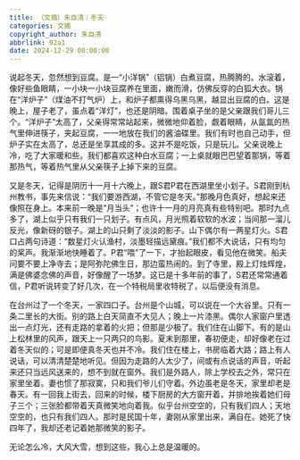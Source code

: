 ```yaml
---
title: （文摘）朱自清：冬天
categories: 文摘
copyright_author: 朱自清
abbrlink: 92a1
date: 2024-12-29 00:00:00
---
```


说起冬天，忽然想到豆腐。是一“小洋锅”（铝锅）白煮豆腐，热腾腾的。水滚着，像好些鱼眼睛，一小块一小块豆腐养在里面，嫩而滑，仿佛反穿的白狐大衣。锅在“洋炉子”（煤油不打气炉）上，和炉子都熏得乌黑乌黑，越显出豆腐的白。这是晚上，屋子老了，虽点着“洋灯”，也还是阴暗。围着桌子坐的是父亲跟我们哥儿三个。“洋炉子”太高了，父亲得常常站起来，微微地仰着脸，觑着眼睛，从氤氲的热气里伸进筷子，夹起豆腐，一一地放在我们的酱油碟里。我们有时也自己动手，但炉子实在太高了，总还是坐享其成的多。这并不是吃饭，只是玩儿。父亲说晚上冷，吃了大家暖和些。我们都喜欢这种白水豆腐；一上桌就眼巴巴望着那锅，等着那热气，等着热气里从父亲筷子上掉下来的豆腐。

又是冬天，记得是阴历十一月十六晚上，跟S君P君在西湖里坐小划子。S君刚到杭州教书，事先来信说：“我们要游西湖，不管它是冬天。”那晚月色真好，想起来还像照在身上。本来前一晚是“月当头”；也许十一月的月亮真有些特别吧。那时九点多了，湖上似乎只有我们一只划子。有点风，月光照着软软的水波；当间那一溜儿反光，像新砑的银子。湖上的山只剩了淡淡的影子。山下偶尔有一两星灯火。S君口占两句诗道：“数星灯火认渔村，淡墨轻描远黛痕。”我们都不大说话，只有均匀的桨声。我渐渐地快睡着了。P君“喂”了一下，才抬起眼皮，看见他在微笑。船夫问要不要上净寺去；是阿弥陀佛生日，那边蛮热闹的。到了寺里，殿上灯烛辉煌，满是佛婆念佛的声音，好像醒了一场梦。这已是十多年前的事了，S君还常常通着信，P君听说转变了好几次，在一个特税局里收特税了，以后便没有消息。

在台州过了一个冬天，一家四口子。台州是个山城，可以说在一个大谷里。只有一条二里长的大街。别的路上白天简直不大见人；晚上一片漆黑。偶尔人家窗户里透出一点灯光，还有走路的拿着的火把；但那是少极了。我们住在山脚下。有的是山上松林里的风声，跟天上一只两只的鸟影。夏末到那里，春初便走，却好像老在过着冬天似的；可是即便真冬天也并不冷。我们住在楼上，书房临着大路；路上有人说话，可以清清楚楚地听见。但因为走路的人太少了，间或有点说话的声音，听起来还只当远风送来的，想不到就在窗外。我们是外路人，除上学校去之外，常只在家里坐着。妻也惯了那寂寞，只和我们爷儿们守着。外边虽老是冬天，家里却老是春天。有一回我上街去，回来的时候，楼下厨房的大方窗开着，并排地挨着她们母子三个；三张脸都带着天真微笑地向着我。似乎台州空空的，只有我们四人；天地空空的，也只有我们四人。那时是民国十年，妻刚从家里出来，满自在。她死了快四年了，我却还老记着她那微笑的影子。

无论怎么冷，大风大雪，想到这些，我心上总是温暖的。
